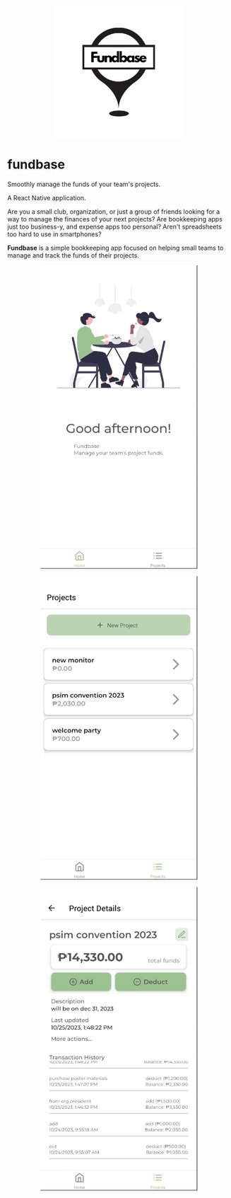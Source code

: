 <p align="center">
  <img width=300 height=300 src="./fundbase_logo.png">
</p>

# fundbase

Smoothly manage the funds of your team's projects.

A React Native application.

Are you a small club, organization, or just a group of friends looking for a way to manage the finances of your next projects? Are bookkeeping apps just too business-y, and expense apps too personal? Aren't spreadsheets too hard to use in smartphones?

**Fundbase** is a simple bookkeeping app focused on helping small teams to manage and track the funds of their projects.

<p align="center">
  <img src="./fundbase_ss01.png">
</p>

<p align="center">
  <img src="./fundbase_ss02.png">
</p>

<p align="center">
  <img src="./fundbase_ss03.png">
</p>
